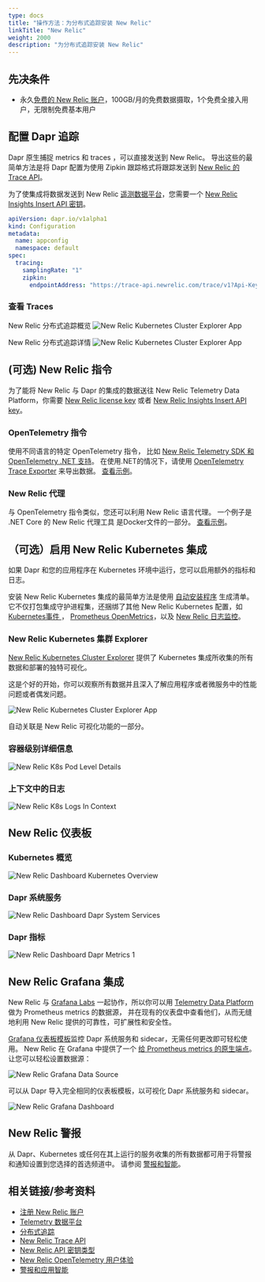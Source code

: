 ```yaml
---
type: docs
title: "操作方法：为分布式追踪安装 New Relic"
linkTitle: "New Relic"
weight: 2000
description: "为分布式追踪安装 New Relic"
---
```


## 先决条件

- 永久[免费的 New Relic 账户](https://newrelic.com/signup?ref=dapr)，100GB/月的免费数据摄取，1个免费全接入用户，无限制免费基本用户

## 配置 Dapr 追踪

Dapr 原生捕捉 metrics 和 traces ，可以直接发送到 New Relic。 导出这些的最简单方法是将 Dapr 配置为使用 Zipkin 跟踪格式将跟踪发送到 [New Relic 的 Trace API](https://docs.newrelic.com/docs/distributed-tracing/trace-api/report-zipkin-format-traces-trace-api/)。

为了使集成将数据发送到 New Relic [遥测数据平台](https://newrelic.com/platform/telemetry-data-platform)，您需要一个 [New Relic Insights Insert API 密钥](https://docs.newrelic.com/docs/apis/intro-apis/new-relic-api-keys/#insights-insert-key)。

```yaml
apiVersion: dapr.io/v1alpha1
kind: Configuration
metadata:
  name: appconfig
  namespace: default
spec:
  tracing:
    samplingRate: "1"
    zipkin:
      endpointAddress: "https://trace-api.newrelic.com/trace/v1?Api-Key=<NR-INSIGHTS-INSERT-API-KEY>&Data-Format=zipkin&Data-Format-Version=2"
```

### 查看 Traces

New Relic 分布式追踪概览 ![New Relic Kubernetes Cluster Explorer App](/images/nr-distributed-tracing-overview.png)

New Relic 分布式追踪详情 ![New Relic Kubernetes Cluster Explorer App](/images/nr-distributed-tracing-detail.png)

## (可选) New Relic 指令

为了能将 New Relic 与 Dapr 的集成的数据送往 New Relic Telemetry Data Platform，你需要 [New Relic license key](https://docs.newrelic.com/docs/accounts/accounts-billing/account-setup/new-relic-license-key) 或者 [New Relic Insights Insert API key](https://docs.newrelic.com/docs/apis/intro-apis/new-relic-api-keys/#insights-insert-key)。

### OpenTelemetry 指令

使用不同语言的特定 OpenTelemetry 指令， 比如 [New Relic Telemetry SDK 和 OpenTelemetry .NET 支持](https://github.com/newrelic/newrelic-telemetry-sdk-dotnet)。 在使用.NET的情况下，请使用 [OpenTelemetry Trace Exporter](https://github.com/newrelic/newrelic-telemetry-sdk-dotnet/tree/main/src/NewRelic.OpenTelemetry) 来导出数据。 [查看示例](https://github.com/harrykimpel/quickstarts/blob/master/distributed-calculator/csharp-otel/Startup.cs)。

### New Relic 代理

与 OpenTelemetry 指令类似，您还可以利用 New Relic 语言代理。 一个例子是 </a>.NET Core 的 New Relic 代理工具
是Docker文件的一部分。 [查看示例](https://github.com/harrykimpel/quickstarts/blob/master/distributed-calculator/csharp/Dockerfile)。</p> 



## （可选）启用 New Relic Kubernetes 集成

如果 Dapr 和您的应用程序在 Kubernetes 环境中运行，您可以启用额外的指标和日志。

安装 New Relic Kubernetes 集成的最简单方法是使用 [自动安装程序](https://one.newrelic.com/launcher/nr1-core.settings?pane=eyJuZXJkbGV0SWQiOiJrOHMtY2x1c3Rlci1leHBsb3Jlci1uZXJkbGV0Lms4cy1zZXR1cCJ9) 生成清单。 它不仅打包集成守护进程集，还捆绑了其他 New Relic Kubernetes 配置，如 [Kubernetes事件 ](https://docs.newrelic.com/docs/integrations/kubernetes-integration/kubernetes-events/install-kubernetes-events-integration)， [Prometheus OpenMetrics](https://docs.newrelic.com/docs/integrations/prometheus-integrations/get-started/send-prometheus-metric-data-new-relic/)，以及 [New Relic 日志监控](https://docs.newrelic.com/docs/logs/ui-data/use-logs-ui/)。



### New Relic Kubernetes 集群 Explorer

[New Relic Kubernetes Cluster Explorer](https://docs.newrelic.com/docs/integrations/kubernetes-integration/understand-use-data/kubernetes-cluster-explorer) 提供了 Kubernetes 集成所收集的所有数据和部署的独特可视化。

这是个好的开始，你可以观察所有数据并且深入了解应用程序或者微服务中的性能问题或者偶发问题。

![New Relic Kubernetes Cluster Explorer App](/images/nr-k8s-cluster-explorer-app.png)

自动关联是 New Relic 可视化功能的一部分。



### 容器级别详细信息

![New Relic K8s Pod Level Details](/images/nr-k8s-pod-level-details.png)



### 上下文中的日志

![New Relic K8s Logs In Context](/images/nr-k8s-logs-in-context.png)



## New Relic 仪表板



### Kubernetes 概览

![New Relic Dashboard Kubernetes Overview](/images/nr-dashboard-k8s-overview.png)



### Dapr 系统服务

![New Relic Dashboard Dapr System Services](/images/nr-dashboard-dapr-system-services.png)



### Dapr 指标

![New Relic Dashboard Dapr Metrics 1](/images/nr-dashboard-dapr-metrics-1.png)



## New Relic Grafana 集成

New Relic 与 [Grafana Labs](https://grafana.com/) 一起协作，所以你可以用 [Telemetry Data Platform](https://newrelic.com/platform/telemetry-data-platform) 做为 Prometheus metrics 的数据源， 并在现有的仪表盘中查看他们，从而无缝地利用 New Relic 提供的可靠性，可扩展性和安全性。

[Grafana 仪表板模板](https://github.com/dapr/dapr/blob/227028e7b76b7256618cd3236d70c1d4a4392c9a/grafana/README.md)监控 Dapr 系统服务和 sidecar，无需任何更改即可轻松使用。 New Relic 在 Grafana 中提供了一个 [给 Prometheus metrics 的原生端点](https://docs.newrelic.com/docs/integrations/grafana-integrations/set-configure/configure-new-relic-prometheus-data-source-grafana)。 让您可以轻松设置数据源：

![New Relic Grafana Data Source](/images/nr-grafana-datasource.png)

可以从 Dapr 导入完全相同的仪表板模板，以可视化 Dapr 系统服务和 sidecar。

![New Relic Grafana Dashboard](/images/nr-grafana-dashboard.png)



## New Relic 警报

从 Dapr、Kubernetes 或任何在其上运行的服务收集的所有数据都可用于将警报和通知设置到您选择的首选频道中。 请参阅 [警报和智能](https://docs.newrelic.com/docs/alerts-applied-intelligence/new-relic-alerts/learn-alerts/alerts-ai-transition-guide-2022/)。



## 相关链接/参考资料

* [注册 New Relic 账户](https://newrelic.com/signup)
* [Telemetry 数据平台](https://newrelic.com/platform/telemetry-data-platform)
* [分布式追踪](https://docs.newrelic.com/docs/distributed-tracing/concepts/introduction-distributed-tracing/)
* [New Relic Trace API](https://docs.newrelic.com/docs/distributed-tracing/trace-api/introduction-trace-api/)
* [New Relic API 密钥类型](https://docs.newrelic.com/docs/apis/intro-apis/new-relic-api-keys/)
* [New Relic OpenTelemetry 用户体验](https://blog.newrelic.com/product-news/opentelemetry-user-experience/)
* [警报和应用智能](https://docs.newrelic.com/docs/alerts-applied-intelligence/new-relic-alerts/learn-alerts/alerts-ai-transition-guide-2022/)
